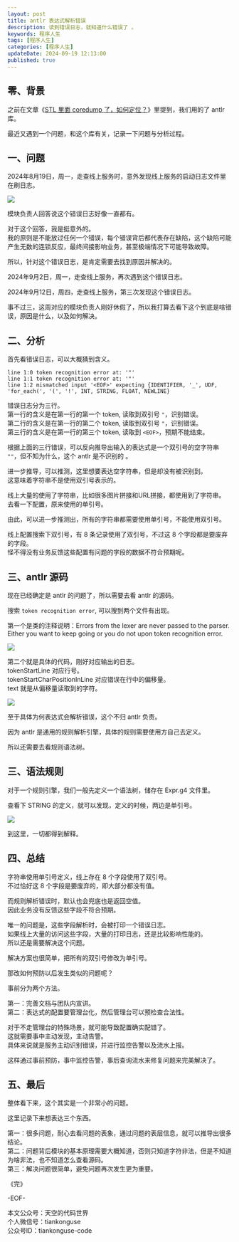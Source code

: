 ```yaml
---
layout: post  
title: antlr 表达式解析错误  
description: 读到错误日志，就知道什么错误了 。  
keywords: 程序人生  
tags: [程序人生]  
categories: [程序人生]  
updateDate: 2024-09-19 12:13:00  
published: true  
---
```



## 零、背景  


之前在文章《[STL 里面 coredump 了，如何定位？](https://mp.weixin.qq.com/s/DoZ0xBw-YLpMk-EgjbL-UQ)》里提到，我们用的了 antlr 库。  


最近又遇到一个问题，和这个库有关，记录一下问题与分析过程。  


## 一、问题  


2024年8月19日，周一，走查线上服务时，意外发现线上服务的启动日志文件里在刷日志。  
 

![](https://res2024.tiankonguse.com/images/2024/09/19/001.png)  



模块负责人回答说这个错误日志好像一直都有。  


对于这个回答，我是挺意外的。  
我的原则是不能放过任何一个错误，每个错误背后都代表存在缺陷，这个缺陷可能产生无数的连锁反应，最终间接影响业务，甚至极端情况下可能导致故障。  


所以，针对这个错误日志，是肯定需要去找到原因并解决的。  



2024年9月2日，周一，走查线上服务，再次遇到这个错误日志。  


2024年9月12日，周四，走查线上服务，第三次发现这个错误日志。  



事不过三，这周对应的模块负责人刚好休假了，所以我打算去看下这个到底是啥错误，原因是什么，以及如何解决。  



## 二、分析  


首先看错误日志，可以大概猜到含义。  


```
line 1:0 token recognition error at: '"'
line 1:1 token recognition error at: '"'
line 1:2 mismatched input '<EOF>' expecting {IDENTIFIER, '_', UDF, 'for_each(', '(', '!', INT, STRING, FLOAT, NEWLINE}
```


错误日志分为三行。  
第一行的含义是在第一行的第一个 token, 读取到双引号 `"`，识别错误。  
第二行的含义是在第一行的第二个 token, 读取到双引号 `"`，识别错误。  
第三行的含义是在第一行的第三个 token, 读取到 `<EOF>`，预期不能结束。  


根据上面的三行错误，可以反向推导出输入的表达式是一个双引号的空字符串 `""`，但不知为什么，这个 antlr 是不识别的 。  



进一步推导，可以推测，这里想要表达空字符串，但是却没有被识别到。  
这意味着字符串不是使用双引号表示的。  


线上大量的使用了字符串，比如很多图片拼接和URL拼接，都使用到了字符串。  
去看一下配置，原来使用的单引号。  


由此，可以进一步推测出，所有的字符串都需要使用单引号，不能使用双引号。  



线上配置搜索下双引号，有 8 条记录使用了双引号，不过这 8 个字段都是要废弃的字段。  
怪不得没有业务反馈这些配置有问题的字段的数据不符合预期呢。  




## 三、antlr 源码  


现在已经确定是 antlr 的问题了，所以需要去看 antlr  的源码。  


搜索 `token recognition error`, 可以搜到两个文件有出现。  


第一个是类的注释说明：Errors from the lexer are never passed to the parser. Either you want to keep going or you do not upon token recognition error.  


![](https://res2024.tiankonguse.com/images/2024/09/19/002.png)  



第二个就是具体的代码，刚好对应输出的日志。  
tokenStartLine 对应行号。  
tokenStartCharPositionInLine 对应错误在行中的偏移量。  
text 就是从偏移量读取到的字符。  


![](https://res2024.tiankonguse.com/images/2024/09/19/003.png)  



至于具体为何表达式会解析错误，这个不归 antlr 负责。  


因为 antlr 是通用的规则解析引擎，具体的规则需要使用方自己去定义。  


所以还需要去看规则语法树。  


## 三、语法规则  


对于一个规则引擎，我们一般先定义一个语法树，储存在 Expr.g4 文件里。  


查看下 STRING 的定义，就可以发现，定义的时候，两边是单引号。  


![](https://res2024.tiankonguse.com/images/2024/09/19/004.png)  


到这里，一切都得到解释。  


## 四、总结  


字符串使用单引号定义，线上存在 8 个字段使用了双引号。  
不过恰好这 8 个字段是要废弃的，即大部分都没有值。  


而规则解析错误时，默认也会兜底也是返回空值。  
因此业务没有反馈这些字段不符合预期。  


唯一的问题是，这些字段解析时，会被打印一个错误日志。  
如果线上大量的访问这些字段，大量的打印日志，还是比较影响性能的。  
所以还是需要解决这个问题。  


解决方案也很简单，把所有的双引号修改为单引号。  



那改如何预防以后发生类似的问题呢？  


事前分为两个方法。  


第一：完善文档与团队内宣讲。  
第二：表达式的配置要管理台化，然后管理台可以预检查合法性。  


对于不走管理台的特殊场景，就可能导致配置确实配错了。  
这就需要事中主动发现，主动告警。  
具体来说就是服务主动识别错误，并进行监控告警以及流水上报。  


这样通过事前预防，事中监控告警，事后查询流水来修复问题来完美解决了。  



## 五、最后  


整体看下来，这个其实是一个非常小的问题。  


这里记录下来想表达三个东西。  


第一：很多问题，耐心去看问题的表象，通过问题的表层信息，就可以推导出很多结论。  
第二：问题背后模块的基本原理需要大概知道，否则只知道字符非法，但是不知道为啥非法，也不知道怎么查看源码。  
第三：解决问题很简单，避免问题再次发生更为重要。  




《完》  


-EOF-  



本文公众号：天空的代码世界  
个人微信号：tiankonguse  
公众号ID：tiankonguse-code  
  

